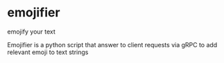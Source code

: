 # emojifier
emojify your text

Emojifier is a python script that answer to client requests via gRPC to add relevant emoji to text strings 
